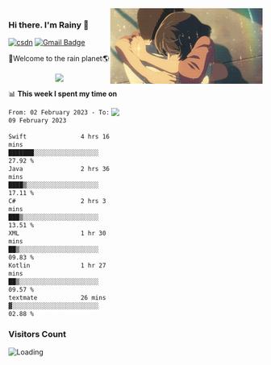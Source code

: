 <img  align='right' height="150" src="https://github.com/LikeRainDay/LikeRainDay/blob/master/pic/img_rain_1.gif?raw=true">



### Hi there. I'm Rainy :lemon:

[![csdn](https://img.shields.io/badge/-csdn-c14438?style=flat-square&logo=c&logoColor=white)](https://blog.csdn.net/qq_15807167)
[![Gmail Badge](https://img.shields.io/badge/-gmail-c14438?style=flat-square&logo=Gmail&logoColor=white&link=mailto:houshuai0816@gmail.com)](mailto:houshuai0816@gmail.com)

🚀Welcome to the rain planet🌎

<center>
<img align='center'  src="https://source.unsplash.com/random/1200x600">
</center>

📊 **This week I spent my time on**

<img align='right'   width="300" src="https://github-readme-stats.vercel.app/api?username=LikeRainDay&show_icons=true&title_color=fff&icon_color=79ff97&text_color=9f9f9f&bg_color=151515&count_private=true">

<!--START_SECTION:waka-->

```text
From: 02 February 2023 - To: 09 February 2023

Swift               4 hrs 16 mins   ███████░░░░░░░░░░░░░░░░░░   27.92 %
Java                2 hrs 36 mins   ████▒░░░░░░░░░░░░░░░░░░░░   17.11 %
C#                  2 hrs 3 mins    ███▒░░░░░░░░░░░░░░░░░░░░░   13.51 %
XML                 1 hr 30 mins    ██▒░░░░░░░░░░░░░░░░░░░░░░   09.83 %
Kotlin              1 hr 27 mins    ██▒░░░░░░░░░░░░░░░░░░░░░░   09.57 %
textmate            26 mins         ▓░░░░░░░░░░░░░░░░░░░░░░░░   02.88 %
```

<!--END_SECTION:waka-->

### Visitors Count
<img align="left" src = "https://profile-counter.glitch.me/LikeRainDay/count.svg" alt ="Loading">
